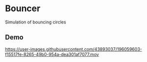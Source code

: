 # Bouncer

Simulation of bouncing circles


## Demo
https://user-images.githubusercontent.com/43893037/196059603-f15517fe-8265-49b0-954a-dea301af7077.mov
